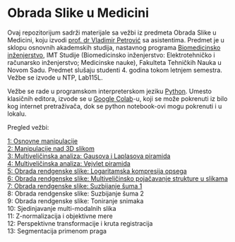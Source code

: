 # Obrada Slike u Medicini

Ovaj repozitorijum sadrži materijale sa vežbi iz predmeta Obrada Slike u Medicini, koju izvodi [prof. dr Vladimir Petrović](https://www.ktios.ftn.uns.ac.rs/profesori/vladimir-petrovic/) sa asistentima. Predmet je u sklopu osnovnih akademskih studija, nastavnog programa [Biomedicinsko inženjerstvo](http://www.ftn.uns.ac.rs/n1467299313/biomedicinsko-inzenjerstvo), IMT Studije (Biomedicinsko inženjerstvo: Elektrotehničko i računarsko inženjerstvo; Medicinske nauke), Fakulteta Tehničkih Nauka u Novom Sadu. Predmet slušaju studenti 4. godina tokom letnjem semestra. Vežbe se izvode u NTP, Lab115L.

Vežbe se rade u programskom interpreterskom jeziku [Python](https://www.python.org/). Umesto klasičnih editora, izvode se u [Google Colab](https://colab.research.google.com/)-u, koji se može pokrenuti iz bilo kog internet pretraživača, dok se python notebook-ovi mogu pokrenuti i u lokalu.

Pregled vežbi:

[1: Osnovne manipulacije](https://github.com/nebojsa-bozanic/OSuM/blob/master/Vezba1%3A%20Osnovne%20manipulacije/README.md)  
[2: Manipulacije nad 3D slikom](https://github.com/nebojsa-bozanic/OSuM/blob/master/Vezba2%3A%20Manipulacije%20nad%203D%20slikom/README.md)  
[3: Multiveličinska analiza: Gausova i Laplasova piramida](https://github.com/nebojsa-bozanic/OSuM/blob/master/Vezba3%3A%20Multiveli%C4%8Dinska%20analiza%3A%20Gausova%20i%20Laplasova%20piramida/README.md)  
[4: Multiveličinska analiza: Vejvlet piramida](https://github.com/nebojsa-bozanic/BMI_OSuM/blob/master/Vezba4%3A%20Multiveli%C4%8Dinska%20analiza%3A%20Vejvlet%20piramida/README.md)  
[5: Obrada rendgenske slike: Logaritamska kompresija opsega](https://github.com/nebojsa-bozanic/BMI_OSuM/blob/master/Vezba5%3A%20Obrada%20rendgenske%20slike%3A%20Logaritamska%20kompresija%20opsega/README.md)  
[6: Obrada rendgenske slike: Multiveličinsko pojačavanje strukture u slikama](https://github.com/nebojsa-bozanic/BMI_OSuM/blob/master/Vezba6%3A%20Obrada%20rendgenske%20slike%3A%20Multiveli%C4%8Dinsko%20poja%C4%8Davanje%20strukture%20u%20slikama/README.md)  
[7: Obrada rendgenske slike: Suzbijanje šuma 1](https://github.com/nebojsa-bozanic/BMI_OSuM/blob/master/Vezba7%3A%20Obrada%20rendgenske%20slike%3A%20Suzbijanje%20%C5%A1uma%201/README.md)  
8: Obrada rendgenske slike: Suzbijanje šuma 2  
9: Obrada rendgenske slike: Toniranje snimaka  
10: Sjedinjavanje multi-modalnih slika  
11: Z-normalizacija i objektivne mere  
12: Perspektivne transformacije i kruta registracija  
13: Segmentacija primenom praga  
